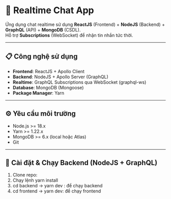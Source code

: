 # 📨 Realtime Chat App

Ứng dụng chat realtime sử dụng **ReactJS** (Frontend) + **NodeJS** (Backend) + **GraphQL** (API) + **MongoDB** (CSDL).  
Hỗ trợ **Subscriptions** (WebSocket) để nhận tin nhắn tức thời.

---

## 📋 Công nghệ sử dụng

- **Frontend**: ReactJS + Apollo Client
- **Backend**: NodeJS + Apollo Server (GraphQL)
- **Realtime**: GraphQL Subscriptions qua WebSocket (graphql-ws)
- **Database**: MongoDB (Mongoose)
- **Package Manager**: Yarn

---

## ⚙️ Yêu cầu môi trường

- Node.js >= 18.x  
- Yarn >= 1.22.x  
- MongoDB >= 6.x (local hoặc Atlas)  
- Git  

---

## 🚀 Cài đặt & Chạy Backend (NodeJS + GraphQL)

1. Clone repo:
2. Chạy lệnh yarn install
3. cd backend -> yarn dev : để chạy backend
4. cd frontend -> yarn dev: để chạy frontend
